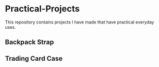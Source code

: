 # Practical-Projects
This repository contains projects I have made that have practical everyday uses.

## Backpack Strap

## Trading Card Case

## 

